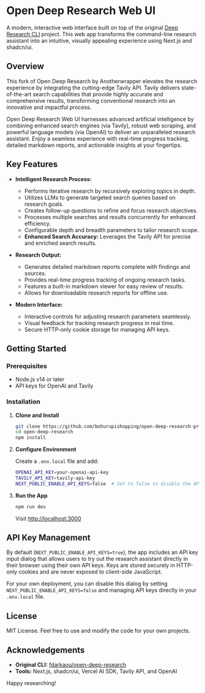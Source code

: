 # Open Deep Research Web UI

A modern, interactive web interface built on top of the original [Deep Research CLI](https://github.com/dzhng/deep-research) project. This web app transforms the command-line research assistant into an intuitive, visually appealing experience using Next.js and shadcn/ui.

## Overview
This fork of Open Deep Research by Anotherwrapper elevates the research experience by integrating the cutting-edge Tavily API. Tavily delivers state-of-the-art search capabilities that provide highly accurate and comprehensive results, transforming conventional research into an innovative and impactful process.

Open Deep Research Web UI harnesses advanced artificial intelligence by combining enhanced search engines (via Tavily), robust web scraping, and powerful language models (via OpenAI) to deliver an unparalleled research assistant. Enjoy a seamless experience with real-time progress tracking, detailed markdown reports, and actionable insights at your fingertips.

## Key Features

- **Intelligent Research Process:**
  - Performs iterative research by recursively exploring topics in depth.
  - Utilizes LLMs to generate targeted search queries based on research goals.
  - Creates follow-up questions to refine and focus research objectives.
  - Processes multiple searches and results concurrently for enhanced efficiency.
  - Configurable depth and breadth parameters to tailor research scope.
  - **Enhanced Search Accuracy:** Leverages the Tavily API for precise and enriched search results.

- **Research Output:**
  - Generates detailed markdown reports complete with findings and sources.
  - Provides real-time progress tracking of ongoing research tasks.
  - Features a built-in markdown viewer for easy review of results.
  - Allows for downloadable research reports for offline use.

- **Modern Interface:**
  - Interactive controls for adjusting research parameters seamlessly.
  - Visual feedback for tracking research progress in real time.
  - Secure HTTP-only cookie storage for managing API keys.

## Getting Started

### Prerequisites

- Node.js v14 or later
- API keys for OpenAI and Tavily

### Installation

1. **Clone and Install**

   ```bash
   git clone https://github.com/bohurupishopping/open-deep-research-pro
   cd open-deep-research
   npm install
   ```

2. **Configure Environment**

   Create a `.env.local` file and add:

   ```bash
   OPENAI_API_KEY=your-openai-api-key
   TAVILY_API_KEY=tavily-api-key
   NEXT_PUBLIC_ENABLE_API_KEYS=false  # Set to false to disable the API key dialog
   ```

3. **Run the App**

   ```bash
   npm run dev
   ```
   Visit [http://localhost:3000](http://localhost:3000)

## API Key Management

By default (`NEXT_PUBLIC_ENABLE_API_KEYS=true`), the app includes an API key input dialog that allows users to try out the research assistant directly in their browser using their own API keys. Keys are stored securely in HTTP-only cookies and are never exposed to client-side JavaScript.

For your own deployment, you can disable this dialog by setting `NEXT_PUBLIC_ENABLE_API_KEYS=false` and managing API keys directly in your `.env.local` file.

## License

MIT License. Feel free to use and modify the code for your own projects.

## Acknowledgements

- **Original CLI:** [fdarkaou/open-deep-research](https://github.com/fdarkaou/open-deep-research)
- **Tools:** Next.js, shadcn/ui, Vercel AI SDK, Tavily API, and OpenAI

Happy researching!
